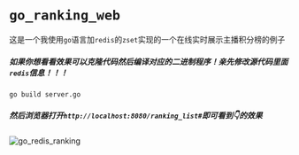 # `go_ranking_web`
这是一个我使用`go`语言加`redis`的`zset`实现的一个在线实时展示主播积分榜的例子

##### 如果你想看看效果可以克隆代码然后编译对应的二进制程序！亲先修改源代码里面`redis`信息！！！
`go build server.go`
##### 然后浏览器打开`http://localhost:8080/ranking_list#`即可看到👇的效果
![go_redis_ranking](https://tva1.sinaimg.cn/large/007S8ZIlgy1gewxsk7lcbj314l0u07wi.jpg)
